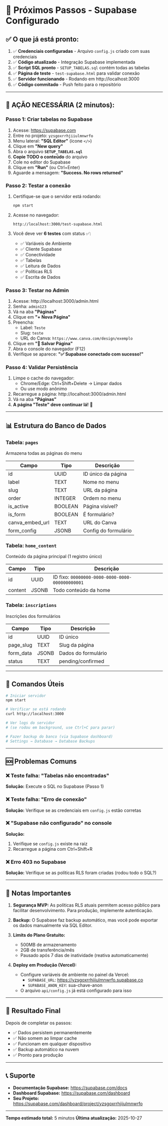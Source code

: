 # 🚀 Próximos Passos - Supabase Configurado

## ✅ O que já está pronto:

1. ✅ **Credenciais configuradas** - Arquivo `config.js` criado com suas credenciais
2. ✅ **Código atualizado** - Integração Supabase implementada
3. ✅ **Script SQL pronto** - `SETUP_TABELAS.sql` contém todas as tabelas
4. ✅ **Página de teste** - `test-supabase.html` para validar conexão
5. ✅ **Servidor funcionando** - Rodando em http://localhost:3000
6. ✅ **Código commitado** - Push feito para o repositório

---

## 🚨 AÇÃO NECESSÁRIA (2 minutos):

### Passo 1: Criar tabelas no Supabase

1. Acesse: https://supabase.com
2. Entre no projeto: `yzsgoxrrhjiiulmnwrfo`
3. Menu lateral: **"SQL Editor"** (ícone `</>`)
4. Clique em **"New query"**
5. Abra o arquivo **`SETUP_TABELAS.sql`**
6. **Copie TODO o conteúdo** do arquivo
7. Cole no editor do Supabase
8. Clique em **"Run"** (ou Ctrl+Enter)
9. Aguarde a mensagem: **"Success. No rows returned"**

### Passo 2: Testar a conexão

1. Certifique-se que o servidor está rodando:
   ```bash
   npm start
   ```

2. Acesse no navegador:
   ```
   http://localhost:3000/test-supabase.html
   ```

3. Você deve ver **6 testes** com status ✅:
   - ✅ Variáveis de Ambiente
   - ✅ Cliente Supabase
   - ✅ Conectividade
   - ✅ Tabelas
   - ✅ Leitura de Dados
   - ✅ Políticas RLS
   - ✅ Escrita de Dados

### Passo 3: Testar no Admin

1. Acesse: http://localhost:3000/admin.html
2. Senha: `admin123`
3. Vá na aba **"Páginas"**
4. Clique em **"+ Nova Página"**
5. Preencha:
   - Label: `Teste`
   - Slug: `teste`
   - URL do Canva: `https://www.canva.com/design/exemplo`
6. Clique em **"💾 Salvar Página"**
7. Abra o console do navegador (F12)
8. Verifique se aparece: **"✅ Supabase conectado com sucesso!"**

### Passo 4: Validar Persistência

1. Limpe o cache do navegador:
   - Chrome/Edge: Ctrl+Shift+Delete → Limpar dados
   - Ou use modo anônimo
2. Recarregue a página: http://localhost:3000/admin.html
3. Vá na aba **"Páginas"**
4. **A página "Teste" deve continuar lá!** 🎉

---

## 📊 Estrutura do Banco de Dados

### Tabela: `pages`
Armazena todas as páginas do menu

| Campo | Tipo | Descrição |
|-------|------|-----------|
| id | UUID | ID único da página |
| label | TEXT | Nome no menu |
| slug | TEXT | URL da página |
| order | INTEGER | Ordem no menu |
| is_active | BOOLEAN | Página visível? |
| is_form | BOOLEAN | É formulário? |
| canva_embed_url | TEXT | URL do Canva |
| form_config | JSONB | Config do formulário |

### Tabela: `home_content`
Conteúdo da página principal (1 registro único)

| Campo | Tipo | Descrição |
|-------|------|-----------|
| id | UUID | ID fixo: `00000000-0000-0000-0000-000000000001` |
| content | JSONB | Todo conteúdo da home |

### Tabela: `inscriptions`
Inscrições dos formulários

| Campo | Tipo | Descrição |
|-------|------|-----------|
| id | UUID | ID único |
| page_slug | TEXT | Slug da página |
| form_data | JSONB | Dados do formulário |
| status | TEXT | pending/confirmed |

---

## 🔧 Comandos Úteis

```bash
# Iniciar servidor
npm start

# Verificar se está rodando
curl http://localhost:3000

# Ver logs do servidor
# (se rodou em background, use Ctrl+C para parar)

# Fazer backup do banco (via Supabase dashboard)
# Settings → Database → Database Backups
```

---

## 🆘 Problemas Comuns

### ❌ Teste falha: "Tabelas não encontradas"
**Solução:** Execute o SQL no Supabase (Passo 1)

### ❌ Teste falha: "Erro de conexão"
**Solução:** Verifique se as credenciais em `config.js` estão corretas

### ❌ "Supabase não configurado" no console
**Solução:**
1. Verifique se `config.js` existe na raiz
2. Recarregue a página com Ctrl+Shift+R

### ❌ Erro 403 no Supabase
**Solução:** Verifique se as políticas RLS foram criadas (rodou todo o SQL?)

---

## 📝 Notas Importantes

1. **Segurança MVP:** As políticas RLS atuais permitem acesso público para facilitar desenvolvimento. Para produção, implemente autenticação.

2. **Backup:** O Supabase faz backup automático, mas você pode exportar os dados manualmente via SQL Editor.

3. **Limits do Plano Gratuito:**
   - 500MB de armazenamento
   - 2GB de transferência/mês
   - Pausado após 7 dias de inatividade (reativa automaticamente)

4. **Deploy em Produção (Vercel):**
   - Configure variáveis de ambiente no painel da Vercel:
     - `SUPABASE_URL`: https://yzsgoxrrhjiiulmnwrfo.supabase.co
     - `SUPABASE_ANON_KEY`: sua-chave-anon
   - O arquivo `api/config.js` já está configurado para isso

---

## 🎯 Resultado Final

Depois de completar os passos:
- ✅ Dados persistem permanentemente
- ✅ Não somem ao limpar cache
- ✅ Funcionam em qualquer dispositivo
- ✅ Backup automático na nuvem
- ✅ Pronto para produção

---

## 📞 Suporte

- **Documentação Supabase:** https://supabase.com/docs
- **Dashboard Supabase:** https://supabase.com/dashboard
- **Seu Projeto:** https://supabase.com/dashboard/project/yzsgoxrrhjiiulmnwrfo

---

**Tempo estimado total:** 5 minutos
**Última atualização:** 2025-10-27
